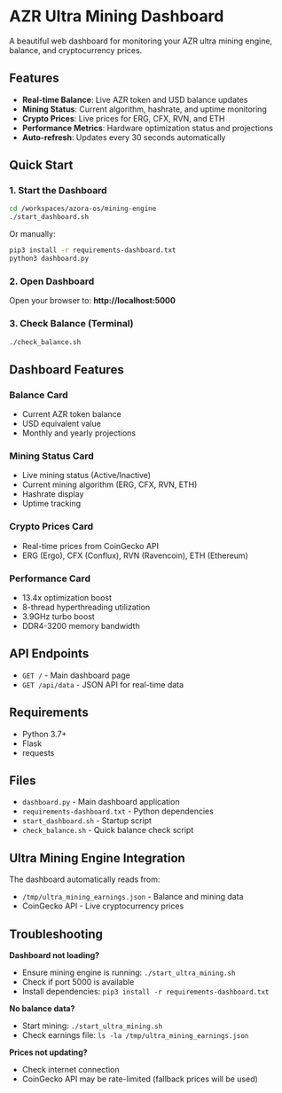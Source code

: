 # AZR Ultra Mining Dashboard

A beautiful web dashboard for monitoring your AZR ultra mining engine, balance, and cryptocurrency prices.

## Features

- **Real-time Balance**: Live AZR token and USD balance updates
- **Mining Status**: Current algorithm, hashrate, and uptime monitoring
- **Crypto Prices**: Live prices for ERG, CFX, RVN, and ETH
- **Performance Metrics**: Hardware optimization status and projections
- **Auto-refresh**: Updates every 30 seconds automatically

## Quick Start

### 1. Start the Dashboard

```bash
cd /workspaces/azora-os/mining-engine
./start_dashboard.sh
```

Or manually:
```bash
pip3 install -r requirements-dashboard.txt
python3 dashboard.py
```

### 2. Open Dashboard

Open your browser to: **http://localhost:5000**

### 3. Check Balance (Terminal)

```bash
./check_balance.sh
```

## Dashboard Features

### Balance Card
- Current AZR token balance
- USD equivalent value
- Monthly and yearly projections

### Mining Status Card
- Live mining status (Active/Inactive)
- Current mining algorithm (ERG, CFX, RVN, ETH)
- Hashrate display
- Uptime tracking

### Crypto Prices Card
- Real-time prices from CoinGecko API
- ERG (Ergo), CFX (Conflux), RVN (Ravencoin), ETH (Ethereum)

### Performance Card
- 13.4x optimization boost
- 8-thread hyperthreading utilization
- 3.9GHz turbo boost
- DDR4-3200 memory bandwidth

## API Endpoints

- `GET /` - Main dashboard page
- `GET /api/data` - JSON API for real-time data

## Requirements

- Python 3.7+
- Flask
- requests

## Files

- `dashboard.py` - Main dashboard application
- `requirements-dashboard.txt` - Python dependencies
- `start_dashboard.sh` - Startup script
- `check_balance.sh` - Quick balance check script

## Ultra Mining Engine Integration

The dashboard automatically reads from:
- `/tmp/ultra_mining_earnings.json` - Balance and mining data
- CoinGecko API - Live cryptocurrency prices

## Troubleshooting

**Dashboard not loading?**
- Ensure mining engine is running: `./start_ultra_mining.sh`
- Check if port 5000 is available
- Install dependencies: `pip3 install -r requirements-dashboard.txt`

**No balance data?**
- Start mining: `./start_ultra_mining.sh`
- Check earnings file: `ls -la /tmp/ultra_mining_earnings.json`

**Prices not updating?**
- Check internet connection
- CoinGecko API may be rate-limited (fallback prices will be used)